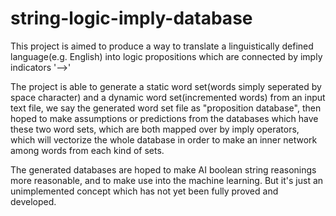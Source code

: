 # string-logic-imply-database

This project is aimed to produce a way to translate a linguistically defined language(e.g. English) into logic propositions which are connected by imply indicators '-->'

The project is able to generate a static word set(words simply seperated by space character) and a dynamic word set(incremented words) from an input text file, we say the generated word set file as "proposition database", then hoped to make assumptions or predictions from the databases which have these two word sets, which are both mapped over by imply operators, which will vectorize the whole database in order to make an inner network among words from each kind of sets.

The generated databases are hoped to make AI boolean string reasonings more reasonable, and to make use into the machine learning. But it's just an unimplemented concept which has not yet been fully proved and developed. 
